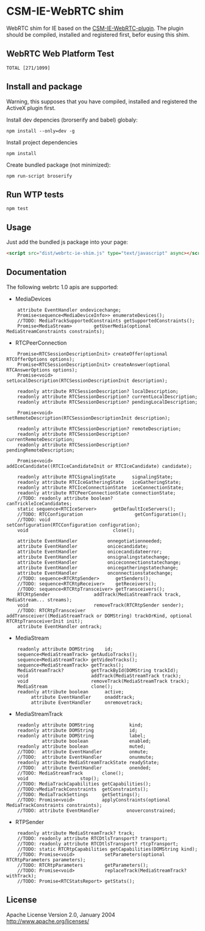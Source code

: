 # CSM-IE-WebRTC shim
WebRTC shim for IE based on the [CSM-IE-WebRTC-plugin](https://github.com/CoSMoSoftware/CSM-IE-WebRTC-plugin). The plugin should be compiled, installed and registered first, befor eusing this shim.

## WebRTC Web Platform Test 
```
TOTAL [271/1099]
```

## Install and package

Warning, this supposes that you have compiled, installed and registered the ActiveX plugin first.

Install dev depencies (brorserify and babel) globaly:
```
npm install --only=dev -g
```

Install project dependencies
```
npm install
```

Create bundled package (not minimized):
```
npm run-script broserify
```

## Run WTP tests
```
npm test
```
## Usage

Just add the bundled js package into your page:
```html
<script src="dist/webrtc-ie-shim.js" type="text/javascript" async></script>
```
 
## Documentation
The following webrtc 1.0 apis are supported:

- MediaDevices
```
	attribute EventHandler ondevicechange;
	Promise<sequence<MediaDeviceInfo>> enumerateDevices();
	//TODO: MediaTrackSupportedConstraints getSupportedConstraints();
	Promise<MediaStream>		getUserMedia(optional MediaStreamConstraints constraints);
```
- RTCPeerConnection
```
	Promise<RTCSessionDescriptionInit> createOffer(optional RTCOfferOptions options);
	Promise<RTCSessionDescriptionInit> createAnswer(optional RTCAnswerOptions options);
	Promise<void>                      setLocalDescription(RTCSessionDescriptionInit description);

	readonly attribute RTCSessionDescription? localDescription;
	readonly attribute RTCSessionDescription? currentLocalDescription;
	readonly attribute RTCSessionDescription? pendingLocalDescription;

	Promise<void>                      setRemoteDescription(RTCSessionDescriptionInit description);

	readonly attribute RTCSessionDescription? remoteDescription;
	readonly attribute RTCSessionDescription? currentRemoteDescription;
	readonly attribute RTCSessionDescription? pendingRemoteDescription;

	Promise<void>                      addIceCandidate((RTCIceCandidateInit or RTCIceCandidate) candidate);

	readonly attribute RTCSignalingState      signalingState;
	readonly attribute RTCIceGatheringState   iceGatheringState;
	readonly attribute RTCIceConnectionState  iceConnectionState;
	readonly attribute RTCPeerConnectionState connectionState;
	//TODO: readonly attribute boolean?               canTrickleIceCandidates;
	static sequence<RTCIceServer>      getDefaultIceServers();
	//TODO: RTCConfiguration                   getConfiguration();
	//TODO: void                               setConfiguration(RTCConfiguration configuration);
	void                               close();

	attribute EventHandler           onnegotiationneeded;
	attribute EventHandler           onicecandidate;
	attribute EventHandler           onicecandidateerror;
	attribute EventHandler           onsignalingstatechange;
	attribute EventHandler           oniceconnectionstatechange;
	attribute EventHandler           onicegatheringstatechange;
	attribute EventHandler           onconnectionstatechange;
	//TODO: sequence<RTCRtpSender>      getSenders();
	//TODO: sequence<RTCRtpReceiver>    getReceivers();
	//TODO: sequence<RTCRtpTransceiver> getTransceivers();
	RTCRtpSender                addTrack(MediaStreamTrack track, MediaStream... streams);
	void                        removeTrack(RTCRtpSender sender);
	//TODO: RTCRtpTransceiver           addTransceiver((MediaStreamTrack or DOMString) trackOrKind, optional RTCRtpTransceiverInit init);
	attribute EventHandler ontrack;
```
- MediaStream
```
	readonly attribute DOMString    id;
	sequence<MediaStreamTrack> getAudioTracks();
	sequence<MediaStreamTrack> getVideoTracks();
	sequence<MediaStreamTrack> getTracks();
	MediaStreamTrack?          getTrackById(DOMString trackId);
	void                       addTrack(MediaStreamTrack track);
	void                       removeTrack(MediaStreamTrack track);
	MediaStream                clone();
	readonly attribute boolean      active;
		 attribute EventHandler		onaddtrack;
		 attribute EventHandler		onremovetrack;
```
- MediaStreamTrack
```
    readonly attribute DOMString             kind;
    readonly attribute DOMString             id;
    readonly attribute DOMString             label;
             attribute boolean               enabled;
    readonly attribute boolean               muted;
    //TODO:  attribute EventHandler          onmute;
    //TODO:  attribute EventHandler          onunmute;
    readonly attribute MediaStreamTrackState readyState;
    //TODO:  attribute EventHandler          onended;
    //TODO: MediaStreamTrack       clone();
    void                   stop();
    //TODO: MediaTrackCapabilities getCapabilities();
    //TODO:vMediaTrackConstraints  getConstraints();
    //TODO: MediaTrackSettings     getSettings();
    //TODO: Promise<void>          applyConstraints(optional MediaTrackConstraints constraints);
    //TODO: attribute EventHandler          onoverconstrained;
```
- RTPSender
```
    readonly attribute MediaStreamTrack? track;
    //TODO: readonly attribute RTCDtlsTransport? transport;
    //TODO: readonly attribute RTCDtlsTransport? rtcpTransport;
    //TODO: static RTCRtpCapabilities getCapabilities(DOMString kind);
    //TODO: Promise<void>           setParameters(optional RTCRtpParameters parameters);
    //TODO: RTCRtpParameters        getParameters();
    //TODO: Promise<void>           replaceTrack(MediaStreamTrack? withTrack);
    //TODO: Promise<RTCStatsReport> getStats();
```

## License

Apache License Version 2.0, 
January 2004
http://www.apache.org/licenses/

